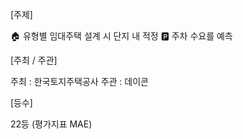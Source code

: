 [주제]



🏠 유형별 임대주택 설계 시 단지 내 적정 🅿️ 주차 수요를 예측


[주최 / 주관]



﻿﻿주최 : ﻿﻿﻿﻿﻿﻿﻿﻿﻿﻿﻿﻿﻿﻿﻿﻿﻿﻿﻿﻿﻿﻿﻿한국토지주택공사
주관 : 데이콘


[등수]



22등 (평가지표 MAE)
